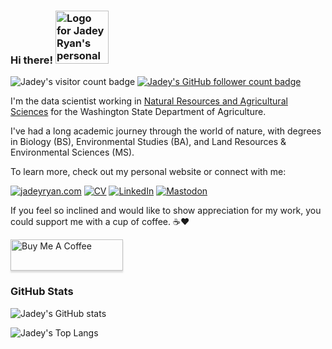 ### Hi there! <img src="https://github.com/jadeynryan/jadeynryan/blob/main/JR-logo-white-bg.png" height="85" alt="Logo for Jadey Ryan's personal website: a cat with tail shaped as the letter J next to last name initial R"> 

![Jadey's visitor count badge](https://visitor-badge.laobi.icu/badge?page_id=jadeynryan.jadeynryan) [![Jadey's GitHub follower count badge](https://img.shields.io/github/followers/jadeynryan?label=Follow&style=social)](https://github.com/jadeynryan)

I'm the data scientist working in [Natural Resources and Agricultural Sciences](https://agr.wa.gov/agscience) for the Washington State Department of Agriculture. 

I've had a long academic journey through the world of nature, with degrees in Biology (BS), Environmental Studies (BA), and Land Resources & Environmental Sciences (MS).

To learn more, check out my personal website or connect with me:
  
[![jadeyryan.com](https://img.shields.io/badge/jadeyryan.com-%230b7366.svg?style=for-the-badge&logoColor=white)](https://jadeyryan.com) [![CV](https://img.shields.io/badge/CV-%236a2d0a.svg?style=for-the-badge&logoColor=white)](https://jadeyryan.com/cv) [![LinkedIn](https://img.shields.io/badge/linkedin-%230077B5.svg?style=for-the-badge&logo=linkedin&logoColor=white)](https://www.linkedin.com/in/jadeynryan/) [![Mastodon](https://img.shields.io/badge/-MASTODON-%23563ACC?style=for-the-badge&logo=mastodon&logoColor=white)](https://fosstodon.org/@jadeynryan) 

<!-- coffee button adapted from https://github.com/z3tt/Z3tt/blob/master/README.md?plain=1 -->

If you feel so inclined and would like to show appreciation for my work, you could support me with a cup of coffee. ☕️♥️

<a href="https://www.buymeacoffee.com/jadeyryan" target="_blank"><img src="https://www.buymeacoffee.com/assets/img/guidelines/download-assets-sm-1.svg" alt="Buy Me A Coffee" style="height: 50px !important;width: 180px !important;box-shadow: 0px 3px 2px 0px rgba(190, 190, 190, 0.5) !important;-webkit-box-shadow: 0px 3px 2px 0px rgba(190, 190, 190, 0.5) !important;" ></a>

### GitHub Stats
  
![Jadey's GitHub stats](https://github-readme-stats.vercel.app/api?username=jadeynryan&theme=vue-dark&show_icons=true) 

![Jadey's Top Langs](https://github-readme-stats.vercel.app/api/top-langs/?username=jadeynryan&layout=compact&theme=vue-dark&hide=javascript,html,typescript)


